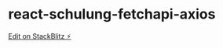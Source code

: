 # react-schulung-fetchapi-axios

[Edit on StackBlitz ⚡️](https://stackblitz.com/edit/react-ts-8j8gdr)